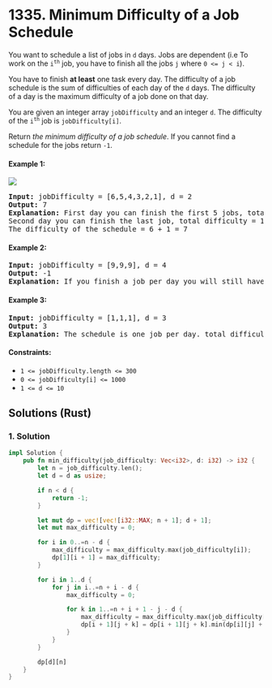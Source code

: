 # 1335. Minimum Difficulty of a Job Schedule
You want to schedule a list of jobs in `d` days. Jobs are dependent (i.e To work on the <code>i<sup>th</sup></code> job, you have to finish all the jobs `j` where `0 <= j < i`).

You have to finish **at least** one task every day. The difficulty of a job schedule is the sum of difficulties of each day of the `d` days. The difficulty of a day is the maximum difficulty of a job done on that day.

You are given an integer array `jobDifficulty` and an integer `d`. The difficulty of the <code>i<sup>th</sup></code> job is `jobDifficulty[i]`.

Return *the minimum difficulty of a job schedule*. If you cannot find a schedule for the jobs return `-1`.

#### Example 1:
![](https://assets.leetcode.com/uploads/2020/01/16/untitled.png)
<pre>
<strong>Input:</strong> jobDifficulty = [6,5,4,3,2,1], d = 2
<strong>Output:</strong> 7
<strong>Explanation:</strong> First day you can finish the first 5 jobs, total difficulty = 6.
Second day you can finish the last job, total difficulty = 1.
The difficulty of the schedule = 6 + 1 = 7
</pre>

#### Example 2:
<pre>
<strong>Input:</strong> jobDifficulty = [9,9,9], d = 4
<strong>Output:</strong> -1
<strong>Explanation:</strong> If you finish a job per day you will still have a free day. you cannot find a schedule for the given jobs.
</pre>

#### Example 3:
<pre>
<strong>Input:</strong> jobDifficulty = [1,1,1], d = 3
<strong>Output:</strong> 3
<strong>Explanation:</strong> The schedule is one job per day. total difficulty will be 3.
</pre>

#### Constraints:
* `1 <= jobDifficulty.length <= 300`
* `0 <= jobDifficulty[i] <= 1000`
* `1 <= d <= 10`

## Solutions (Rust)

### 1. Solution
```Rust
impl Solution {
    pub fn min_difficulty(job_difficulty: Vec<i32>, d: i32) -> i32 {
        let n = job_difficulty.len();
        let d = d as usize;

        if n < d {
            return -1;
        }

        let mut dp = vec![vec![i32::MAX; n + 1]; d + 1];
        let mut max_difficulty = 0;

        for i in 0..=n - d {
            max_difficulty = max_difficulty.max(job_difficulty[i]);
            dp[1][i + 1] = max_difficulty;
        }

        for i in 1..d {
            for j in i..=n + i - d {
                max_difficulty = 0;

                for k in 1..=n + i + 1 - j - d {
                    max_difficulty = max_difficulty.max(job_difficulty[j + k - 1]);
                    dp[i + 1][j + k] = dp[i + 1][j + k].min(dp[i][j] + max_difficulty);
                }
            }
        }

        dp[d][n]
    }
}
```
